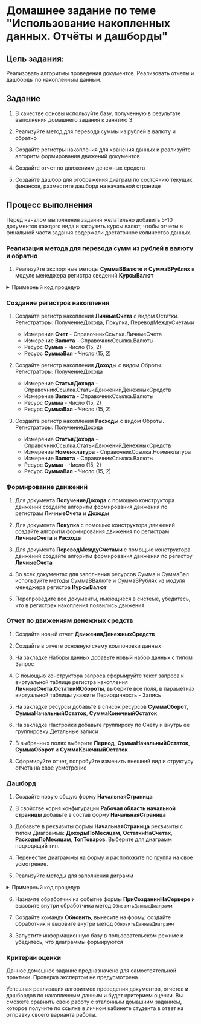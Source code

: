 # Домашнее задание по теме "Использование накопленных данных. Отчёты и дашборды"

## Цель задания:

Реализовать алгоритмы проведения документов.
Реализовать отчеты и дашборды по накопленным данным.

## Задание

1. В качестве основы используйте базу, полученную в результате выполнения домашнего задания к занятию 3

2. Реализуйте метод для перевода суммы из рублей в валюту и обратно

3. Создайте регистры накопления для хранения данных и реализуйте алгоритм формирования движений документов

4. Создайте отчет по движениям денежных средств

5. Создайте дашбор для отображения диаграм по состоянию текущих финансов, разместите дашборд на начальной странице



## Процесс выполнения

Перед началом выполнения задания желательно добавить 5-10 документов каждого вида и загрузить курсы валют, чтобы отчеты в финальной части задания содержали достаточное количество данных.

### Реализация метода для перевода сумм из рублей в валюту и обратно

1. Реализуйте экспортные методы **СуммаВВалюте** и **СуммаВРублях** в модуле менеджера регистра сведений **КурсыВалют**

<details>
      <summary>Примерный код процедур</summary>

```bsl
Функция СуммаВВалюте(Сумма, Валюта, Период = Неопределено) Экспорт
	
	Если Валюта = Справочники.Валюты.РоссийскийРубль Тогда
		Возврат Сумма;
	КонецЕсли;	
	
	Запрос = Новый Запрос;
	Запрос.Текст = "ВЫБРАТЬ
	               |	КурсыВалютСрезПоследних.Кратность КАК Кратность,
	               |	КурсыВалютСрезПоследних.Курс КАК Курс
	               |ИЗ
	               |	РегистрСведений.КурсыВалют.СрезПоследних(&Период, Валюта = &Валюта) КАК КурсыВалютСрезПоследних";
	
	Запрос.УстановитьПараметр("Период", Период);
	Запрос.УстановитьПараметр("Валюта", Валюта);
	
	РезультатЗапроса = Запрос.Выполнить();
	
	Если РезультатЗапроса.Пустой() Тогда
		ШаблонСообщения = "Курс валюты %1 не установлен";
		ВызватьИсключение СтрШаблон(ШаблонСообщения, Валюта);
	КонецЕсли;
	
	Выборка = РезультатЗапроса.Выбрать();
	Выборка.Следующий();
	
	Возврат Сумма * Выборка.Кратность / Выборка.Курс;	
	
КонецФункции

Функция СуммаВРублях(Сумма, Валюта, Период = Неопределено) Экспорт
	
	Если Валюта = Справочники.Валюты.РоссийскийРубль Тогда
		Возврат Сумма;
	КонецЕсли;	
	
	Запрос = Новый Запрос;
	Запрос.Текст = "ВЫБРАТЬ
	               |	КурсыВалютСрезПоследних.Кратность КАК Кратность,
	               |	КурсыВалютСрезПоследних.Курс КАК Курс
	               |ИЗ
	               |	РегистрСведений.КурсыВалют.СрезПоследних(&Период, Валюта = &Валюта) КАК КурсыВалютСрезПоследних";
	
	Запрос.УстановитьПараметр("Период", Период);
	Запрос.УстановитьПараметр("Валюта", Валюта);
	
	РезультатЗапроса = Запрос.Выполнить();
	
	Если РезультатЗапроса.Пустой() Тогда
		ШаблонСообщения = "Курс валюты %1 не установлен";
		ВызватьИсключение СтрШаблон(ШаблонСообщения, Валюта);
	КонецЕсли;
	
	Выборка = РезультатЗапроса.Выбрать();
	Выборка.Следующий();
	
	Возврат Сумма * Выборка.Курс / Выборка.Кратность;	
	
	
КонецФункции
```

</details>

### Создание регистров накопления

1. Создайте регистр накопления **ЛичныеСчета** с видом Остатки. Регистраторы: ПолучениеДохода, Покупка, ПереводМеждуСчетами
      - Измерение **Счет** - СправочникСсылка.ЛичныеСчета
      - Измерение **Валюта** - СправочникСсылка.Валюты
      - Ресурс **Сумма** - Число (15, 2)
      - Ресурс **СуммаВал** - Число (15, 2)

2. Создайте регистр накопления **Доходы** с видом Оброты. Регистраторы: ПолучениеДохода
      - Измерение **СтатьяДохода** - СправочникСсылка.СтатьиДвиженийДенежныхСредств
      - Измерение **Валюта** - СправочникСсылка.Валюты
      - Ресурс **Сумма** - Число (15, 2)
      - Ресурс **СуммаВал** - Число (15, 2)

3. Создайте регистр накопления **Расходы** с видом Оброты. Регистраторы: ПолучениеДохода
      - Измерение **СтатьяДохода** - СправочникСсылка.СтатьиДвиженийДенежныхСредств
      - Измерение **Номенклатура** - СправочникСсылка.Номенклатура
      - Измерение **Валюта** - СправочникСсылка.Валюты
      - Ресурс **Сумма** - Число (15, 2)
      - Ресурс **СуммаВал** - Число (15, 2)

### Формирование движений

1. Для документа **ПолучениеДохода** с помощью конструктора движений создайте алгоритм формирования движения по регистрам **ЛичныеСчета** и **Доходы**

2. Для документа **Покупка** с помощью конструктора движений создайте алгоритм формирования движения по регистрам **ЛичныеСчета** и **Расходы**

3. Для документа **ПереводМеждуСчетами** с помощью конструктора движений создайте алгоритм формирования движения по регистру **ЛичныеСчета**

4. Во всех документах для заполнения ресурсов Сумма и СуммаВал используйте методы СуммаВВалюте и СуммаВРублях из модуля менеджера регистра **КурсыВалют**

5. Перепроведите все документы, имеющиеся в системе, убедитесь, что в регистрах накопления появились движения.

### Отчет по движениям денежных средств

1. Создайте новый отчет **ДвиженияДенежныхСредств**

2. Создайте в отчете основную схему компоновки данных

3. На закладке Наборы данных добавьте новый набор данных с типом Запрос

4. С помощью конструктора запроса сформируйте текст запроса к виртуальной таблице регистра накопления **ЛичныеСчета.ОстаткиИОбороты**, выберите все поля, в параметнах виртуальной таблицы укажите Периодичность - Запись

5. На закладке ресурсы добавьте в список ресурсов **СуммаОборот**, **СуммаНачальныйОстаток**, **СуммаКонечныйОстаток**

6. На закладке Настройки добавьте группироку по Счету и внутрь ее группировку Детальные записи

7. В выбранных полях выберите **Период**, **СуммаНачальныйОстаток**, **СуммаОборот** и **СуммаКонечныйОстаток**

8. Сформируйте отчет, попробуйте изменить внешний вид и структуру отчета на свое усмотрение

### Дашборд

1. Создайте новую общую форму **НачальнаяСтраница**

2. В свойстве корня конфигурации **Рабочая область начальной страницы** добавьте в состав форму **НачальнаяСтраница**

3. Добавьте в реквизиты формы **НачальнаяСтраница** реквизиты с типом Диаграмма: **ДоходыПоМесяцам**, **ОстаткиНаСчетах**, **РасходыПоМесяцам**, **ТопТоваров**. Выберите для диаграмм подходящий тип.

4. Перенестие диаграммы на форму и расположите по группа на свое усмотрение.

5. Реализуйте методы для заполнения диграмм

<details>
      <summary>Примерный код процедур</summary>

```bsl
&НаСервере
Процедура ОбновитьДанныеДиаграмм() 
	
	ОбновитьОстаткиНаСчетах();
	ОбновитьТопРасходов();
	ОбновитьДоходыЗаМесяц();
	ОбновитьРасходыЗаМесяц();
	
КонецПроцедуры

&НаСервере
Процедура ОбновитьОстаткиНаСчетах()  
	
	Диаграмма = ОстаткиНаСчетах;
	
	Диаграмма.Очистить();	
	Диаграмма.Обновление = Ложь;
	
	Запрос = Новый Запрос;
	Запрос.Текст = "ВЫБРАТЬ
	               |	ЛичныеСчетаОстатки.Счет КАК Счет,
	               |	ЛичныеСчетаОстатки.СуммаОстаток КАК СуммаОстаток
	               |ИЗ
	               |	РегистрНакопления.ЛичныеСчета.Остатки КАК ЛичныеСчетаОстатки";
	
	Точка = Диаграмма.Точки.Добавить("Остаток на счете (руб.)");
	
	Выборка = Запрос.Выполнить().Выбрать();
	
	Пока Выборка.Следующий() Цикл
		Серия = Диаграмма.УстановитьСерию(Выборка.Счет);
		Диаграмма.УстановитьЗначение(Точка, Серия, Выборка.СуммаОстаток);
	КонецЦикла;
	
	Диаграмма.Обновление = Истина;	
	
КонецПроцедуры

&НаСервере
Процедура ОбновитьТопРасходов()
	
	Диаграмма = ТопТоваров;
	
	Диаграмма.Очистить();	
	Диаграмма.Обновление = Ложь;
	
	Запрос = Новый Запрос;
	Запрос.Текст = "ВЫБРАТЬ ПЕРВЫЕ 5
	               |	РасходыОбороты.ТоварУслуга КАК ТоварУслуга,
	               |	РасходыОбороты.СуммаОборот КАК СуммаОборот
	               |ИЗ
	               |	РегистрНакопления.Расходы.Обороты(&НачалоПериода, &КонецПериода, , ) КАК РасходыОбороты
	               |
	               |УПОРЯДОЧИТЬ ПО
	               |	СуммаОборот УБЫВ";
	
	Запрос.УстановитьПараметр("НачалоПериода", ДобавитьМесяц(НачалоДня(ТекущаяДата()), -1));
	Запрос.УстановитьПараметр("КонецПериода", КонецДня(ТекущаяДата()));
	
	Точка = Диаграмма.Точки.Добавить("Расходы на товар (руб.)");
	
	Выборка = Запрос.Выполнить().Выбрать();
	
	Пока Выборка.Следующий() Цикл
		Серия = Диаграмма.УстановитьСерию(Выборка.ТоварУслуга);
		Диаграмма.УстановитьЗначение(Точка, Серия, Выборка.СуммаОборот);
	КонецЦикла;
	
	Диаграмма.Обновление = Истина;	
	
КонецПроцедуры

&НаСервере
Процедура ОбновитьДоходыЗаМесяц()
	
	Диаграмма = ДоходыПоМесяцам;
	
	Диаграмма.Очистить();	
	Диаграмма.Обновление = Ложь;
	
	Запрос = Новый Запрос;
	Запрос.Текст = "ВЫБРАТЬ
	               |	ДоходыОбороты.СтатьяДохода КАК СтатьяДохода,
	               |	ДоходыОбороты.СуммаОборот КАК СуммаОборот,
	               |	ДоходыОбороты.Период КАК Период
	               |ИЗ
	               |	РегистрНакопления.Доходы.Обороты(&НачалоПериода, &КонецПериода, Месяц, ) КАК ДоходыОбороты";
	
	Запрос.УстановитьПараметр("НачалоПериода", ДобавитьМесяц(НачалоДня(ТекущаяДата()), -6));
	Запрос.УстановитьПараметр("КонецПериода", КонецДня(ТекущаяДата()));
	
	Выборка = Запрос.Выполнить().Выбрать();
	
	Пока Выборка.Следующий() Цикл
		Точка = Диаграмма.УстановитьТочку(Формат(Выборка.Период, "ДФ='ММММ гггг'"));
		Серия = Диаграмма.УстановитьСерию(Выборка.СтатьяДохода);
		Диаграмма.УстановитьЗначение(Точка, Серия, Выборка.СуммаОборот);
	КонецЦикла;
	
	Диаграмма.Обновление = Истина;	
	
КонецПроцедуры

&НаСервере
Процедура ОбновитьРасходыЗаМесяц()
	
	Диаграмма = РасходыПоМесяцам;
	
	Диаграмма.Очистить();	
	Диаграмма.Обновление = Ложь;
	
	Запрос = Новый Запрос;
	Запрос.Текст = "ВЫБРАТЬ
	               |	РасходыОбороты.СуммаОборот КАК СуммаОборот,
	               |	РасходыОбороты.Период КАК Период,
	               |	РасходыОбороты.СтатьяРасхода КАК СтатьяРасхода
	               |ИЗ
	               |	РегистрНакопления.Расходы.Обороты(&НачалоПериода, &КонецПериода, Месяц, ) КАК РасходыОбороты";
	
	Запрос.УстановитьПараметр("НачалоПериода", ДобавитьМесяц(НачалоДня(ТекущаяДата()), -6));
	Запрос.УстановитьПараметр("КонецПериода", КонецДня(ТекущаяДата()));
	
	Выборка = Запрос.Выполнить().Выбрать();
	
	Пока Выборка.Следующий() Цикл
		Точка = Диаграмма.УстановитьТочку(Формат(Выборка.Период, "ДФ='ММММ гггг'"));
		Серия = Диаграмма.УстановитьСерию(Выборка.СтатьяРасхода);
		Диаграмма.УстановитьЗначение(Точка, Серия, Выборка.СуммаОборот);
	КонецЦикла;
	
	Диаграмма.Обновление = Истина;	
	
КонецПроцедуры
```

</details>

6. Назначте обработчик на событие формы **ПриСозданииНаСервере** и вызовите внутри обработчика метод `ОбновитьДанныеДиаграмм`

7. Создайте команду **Обновить**, вынесите на форму, создайте обработчик и вызовите внутри метод `ОбновитьДанныеДиаграмм`

8. Запустите информационную базу в пользовательском режиме и убедитесь, что диаграммы формируются

### Критерии оценки
Данное домашнее задание предназначено для самостоятельной практики.
Проверка экспертом не предусмотрена.

Успешная реализация алгоритмов проведения документов,  отчетов и дашбордов по накопленным данным и будет критерием оценки.
Вы сможете сравнить свою работу с эталонным домашним заданием, которое получите по ссылке в личном кабинете студента в ответ на отправку своего варианта работы.
